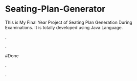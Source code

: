 # Seating-Plan-Generator

This is My Final Year Project of Seating Plan Generation During Examinations. It is totally developed using Java Language.





















.








































































































































































































.





















































#Done










































































































.




































































































































































































































































































































































































































































































.







































